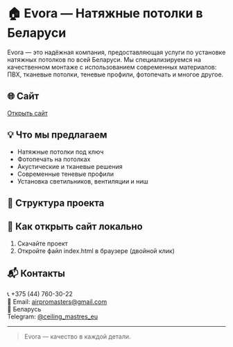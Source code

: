 # 🏠 Evora — Натяжные потолки в Беларуси

Evora — это надёжная компания, предоставляющая услуги по установке натяжных потолков по всей Беларуси. Мы специализируемся на качественном монтаже с использованием современных материалов: ПВХ, тканевые потолки, теневые профили, фотопечать и многое другое.

## 🌐 Сайт

[Открыть сайт](https://airpromasters.github.io/Evora_landing/)

## 💡 Что мы предлагаем

- Натяжные потолки под ключ
- Фотопечать на потолках
- Акустические и тканевые решения
- Современные теневые профили
- Установка светильников, вентиляции и ниш

## 📁 Структура проекта
## 📌 Как открыть сайт локально

1. Скачайте проект
2. Откройте файл index.html в браузере (двойной клик)

## 📬 Контакты

📞 +375 (44) 760-30-22  
📧 Email: airpromasters@gmail.com  
📍 Беларусь  
Telegram: [@ceiling_mastres_eu](https://t.me/ceiling_mastres_eu)

---

> Evora — качество в каждой детали.
